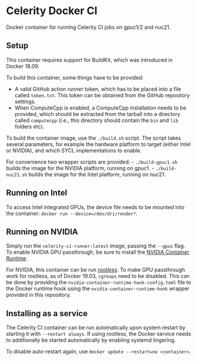 # Celerity Docker CI

Docker container for running Celerity CI jobs on gpuc1/2 and nuc21.

## Setup

This container requires support for BuildKit, which was introduced in Docker 18.09.

To build this container, some things have to be provided:

- A valid GitHub action runner token, which has to be placed into a file called
	`token.txt`. This token can be obtained from the GitHub repository settings.
- When ComputeCpp is enabled, a ComputeCpp installation needs to be provided,
	which should be extracted from the tarball into a directory called `computecpp`
	(i.e., this directory should contain the `bin` and `lib` folders etc).

To build the container image, use the `./build.sh` script. The script takes several
parameters, for example the hardware platform to target (either Intel or NVIDIA),
and which SYCL implementations to enable.

For convenience two wrapper scripts are provided:
	- `./build-gpuc1.sh` builds the image for the NVIDIA platform, running on gpuc1.
	- `./build-nuc21.sh` builds the image for the Intel platform, running on nuc21.

## Running on Intel

To access Intel integrated GPUs, the device file needs to be mounted into the
container: `docker run --device=/dev/dri/render*`.

## Running on NVIDIA

Simply run the `celerity-ci-runner:latest` image, passing the `--gpus` flag. To enable
NVIDIA GPU passthrough, be sure to install the [NVIDIA Container
Runtime](https://nvidia.github.io/nvidia-container-runtime/).

For NVIDIA, this container can be run [_rootless_](https://docs.docker.com/engine/security/rootless).
To make GPU passthrough work for rootless, as of Docker 19.03, `cgroups` need
to be disabled. This can be done by providing the
`nvidia-container-runtime-hook-config.toml` file to the Docker runtime hook
using the `nvidia-container-runtime-hook` wrapper provided in this repository.

## Installing as a service

The Celerity CI container can be run automatically upon system restart by
starting it with `--restart always`. If using rootless, the Docker service
needs to additionally be started automatically by enabling systemd lingering.

To disable auto-restart again, use `docker update --restart=no <container>`.

